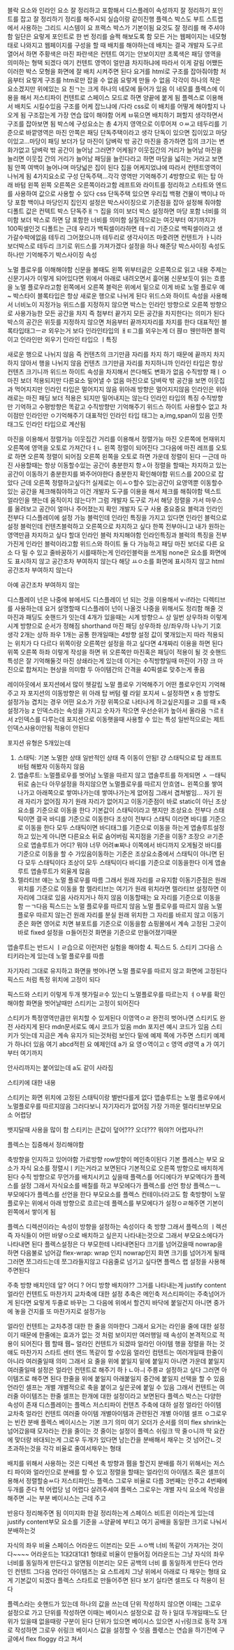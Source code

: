 블락 요소와 인라인 요소 잘 정리하고 포함해서 디스플레이 속성까지 잘 정리하기
 포인트를 잡고 잘 정리하기 정리를 해주시되
 실습이랑 같이진행
 플렉스 박스도 부트 스트랩에서 사용하는 그리드 시스템이 요 프랙스 박스가 기본이됨
 요것도 잘 정리를 해 주셔야함
 일단은 요렇게 포인트로 한 번 정리를 슬쩍 해보도록 함
 모든 거는 웹페이지는 네모형태로 나와지고 웹페이지를 구성을 할 때 배치를 해야하는데 배치는 결국 개발자 도구르 열어서 하면 주황색은 마진 파란색은 컨텐트 여기는 안보이지만 초록색은 패딩 영역을 의미하는 형택 되겠다
 여기 컨텐트 영역이 얼만큼 차지하냐에 따라서 이게 갈림
 어쨌든 이러한 박스 모형을 화면에 잘 배치 시켜주면 된다
 요거를 html로 구조를 잡아줘야함
 처음부터 요렇게 구조를 htm로만 잡을 수 없음 요렇게 만들 수 없음
 각각이 하나의 작은 요소겠지만 위에있는 요 친ㄱ는 크게 하나의 네모에 들어가 있음
 이 네모를 플렉스에 이용을 해서 저스티파이 컨텐트로 스페이스 모드로 하면 양끝에 붙게 됨
 플렉스로 이용해서 배치도 시킬수있음
 구조를 어케 잡느냐에 /다라 css로 이 배치를 어떻게 해야할지 나오게 됨
 구조잡는게 가장 연습 많이 해야함
 어케 ㅂ묶으면 배치하기 펴할지 생각하면서 구조를 잡아보면 됨
 박스에 구성요소는 총 4가지 영역으로 이루어져 ㅇㅆ고 테두리를 기준으로 바깥영역은 마진 안쪽은 패딩 단독주택이라고 생각
 단독이 있으면 집이있고 마당이있고...마당이 패딩 보더가 담
 마진이 담벼락 밖 공간
 마진을 증가하면 집의 크기는 변화가없고 담벼락 밖 공간이 늘어남 그러면? 어케됨? 이웃집간의 거리가 늘어남
 마진을 늘리면 이웃집 간의 거리가 늘어남
 패딩을 늘린다라고 하면 마당을 넓히는 거라고 보면됨 안쪽 여백이 늘어나며 마당넓은 집이 된다
 집을 어케지었냐에 따라서 컨텐트영역이 나뉘게 됨 4가지요소로 구성 단독주택...각각 영역만 기억해주기
 4방향으로 위는 탑 아래 바텀 왼쪽 왼쪽 오른쪽은 오른쪽이라고함
 레프트와 라이트를 정리하고 스타트와 엔드를 사용하여 값으로 사용할 수 있다
css 단독주택 있으면 우리집 백평
건물이 백이냐 마당 포함 백이냐 
마당인지 집인지 설정은
박스사이징으로 기준점을 잡아 설정해 줘야함
디폴트 값은 컨텍트 박스
단독주ㅐㄱ 집을 의미 보더 박스 설정하면 마당 포함 너비를 의미함
보더 박스로 하면 담 포함한 너비를 의미함
실질적으로는 여깃부터 여기까지가 100픽셀인것
디폴트는 근데 우리가 백픽셀이라하면 테ㅜ리 기준으로 백픽셀이라고 생가갈수박에없음 테두리 그어졌으니까
테두리로 생각사이즈 마줓려면 컨텐트가 ㅏ니라 보더박스로 테두리 크기로 위드스를 가져가겠다 설정을 하나 해준당
박스사이징 속성도 하나만 기억해주기
박스사이징 속성

노멀 플로우를 이해해야함
신문을 볼때도 왼쪽 위부터글은 오른쪽으로 읽고 내용 주제는 신문기사가 이렇게 되어있다면 위에서 아래로 내려오면서 흝어봄 신문보듯이 읽는 흐름을 노멀 플로우라고함
왼쪽에서 오른쪽
블럭은 위에서 밑으로
이게 바로 노멀 플로우 예~
박스타이
블록타입은 항상 새로운 행으로 나뉘게 된다
위드스와 하이트 속성을 사용해서 너비노이 지정가능
위드스를 지정하지 않으면 박스는 인라인 방향으로 오른쪽 방향으로 사용가능한 모든 공간을 차지
즉 첨부터 끝가지 모든 공간을 차지한다는 의미가 된다
박스의 공간은 위듯를 지정하지 않으면 처음부터 끝까지자리를 차지를 한다
대표적인 블록타입태그ㅡㄹ 외우는거 보다 인라인타입의 ㅐㅌ그를 외우는게 더 펺ㅁ
웬만하면 블럭이고 인라인만 외우기
인라인 타입으 ㅣ특징

새로운 행으로 나뉘지 않음
즉 컨텐츠의 크기만큼 자리를 차지 하기 때문에 끝까지 차지하지 않아서 행을 나뉘지 않음
컨텐츠 크기만큼 자리를 차지하니까 인라인 타입은 항상 컨텐츠 크기니까 위드쓰 하이트 속성을 차지해서 쓴다해도 변화가 없음
수직방향 패ㅣㅇ 마진 보더 적용되지만 다른요소 밀어낼 수 없음
마진으로 담벼락 밖 공간을 보면 이웃집과 먹어지지만 인라인 타입은 멀어지지 않음
위아래 방향은 멀어지지않음
인라인은 위아래로는 마진 패딩 보더 적용은 되지만 밀어내지는 않는다
인라인 타입의 특징 수직방향만 기억하고 수평방향은 똑같고 수직방향만 기억해주기
위드스 하이트 사용할수 없고
차이점만 인라인만 ㅇ기억해주기
대표적인 인라인 타입 태그는 a,img,span이 있음
인풋태그도 인라인 타입으로 계산됨

마진을 이용해서 정렬가능
이웃집간 거리를 이용해서 정렬가능
마진 오른쪽에 현재위치 오른쪽에 영역을 오토로 가져간다ㅕㄴ 왼쪽 정렬이 되어진다
그다음에 마진 레프를 오토로 하면 오른쪽 정렬이 되어짐
오른쪽 왼쪽을 오토로 하면 가운데 정렬이 된다
ㅡ근데 마진 사용할때는 항상 이동할수있는 공간이 충분한지 항ㅅ아 정렬을 할때는 차지하고 있는 공간이 이동하기 충분한지를 봐주어야한다
충분한지 확인해야함
위드스를 200으로 잡았다
근데 오른쪽 정렬하고싶다?!
실제로는 이ㅗㅇ할수 있는공간이 요영역뿐
이동할수 있는 공간을 체크해줘야하고 이건 개발자 도구를 이용을 해서 체크를 해줘야함
텍스트 얼라인을 햇는데 움직이지 않는다?!
그럼 개발자 도구로 가서 해당 정렬을 가서 마우스를 올려보고 공간이 얼마나 주어졌는지 확인 개발자 도구 사용 중요중요
블럭과 인라인 전부다 디스플레이에 설정 가능
블럭인데 인라인 특징을 가지고 있다면 인라인 블럭으로 설정
블럭인데 컨텐츠블럭하고 오른쪽으로 차지하고 싶다
한쪽 전부아니고 내가 원하는 영역만큼 차지하고 싶다 할대 인라인 블럭 차지해야함
인라인특징과 블럭의 특징을 전부 가진게 인라인 블럭이라고함
위드스와 하이트 둘 다 가능하고 패딩 마진 보더로 다른 요소 다 밀 수 있고 줄바꿈하기 시를때하는게 인라인블럭을 쓰게됨
none은 요소를 화면에도 표시하지 않고 공간조차 부여하지 않는다
해당 ㅛㅇ소를 화면에 표시하지 않고 html 공간조차 부여하지 않는다

아예 공간조차 부여하지 않는

디스플레이 넌은 나중에 뷰에서도 디스플레이 넌 되는 것을 이용해서 v-if라는 디렉티브를 사용하는데 요거 설명할때 디스플레이 넌이 나올것 나중을 위해서도 정리함 해줄 것
마진과 패딩도 숏핸드가 잇는데 4개가 있을때는 시계 방향으ㅗ 상 일번
상우하좌
이렇게 시계 방향으로 순서가 정해짐
shorthand 마진 패딩
상우하좌
상/좌우/하 나누기 기호 생각
2개는 상하 좌우
1개는 공통
한개일때는 4방향 설정
값이 몇개있는지 따라 적용되는 위치가 다 다르다
위쪽이랑 오른쪽만 설정을 하고 싶다면 4개짜리 이용을 하면 된다
위쪽 오른쪽 하좌
이렇게 작성을 하면 위 오른쪽만 마진혹은 패딩이 적용이 될 것
숏핸드 특성은 잘 기억해둘것
마진 상쇄라는게 있는데 이거는 수직방향일때 마진이 가장 크 마진으로 합쳐지는 현상을 의미함
두 아이템간의 간격을 40픽셀로 맞추는게 좋음

레이아웃에서 포지션에서 많이 헷갈립 노말 플로우 기억해주기
어떤 플로우인지 기억해주고 자 포지션의 이동방향은 위 아래 탑 버텀 렢 라잍
포지셔 ㄴ설정하면 x 충 방향도 설정가능 겹치는 경우
어떤 요소가 가장 위쪽으로 나타나게 하고싶은지를ㄹ 고를 때 x축 설정가능
z 인덱스라는 속성을 가지고 숫자가 작으면 우선순위가 높아서 올라옴
ㄱ르ㅐ서 z인덱스를 다루는데 포지션으로 이동햇을때 사용할 수 있는 특성
일반적으로는 제트인덱스사용이안됨
적용이 안된다

포지션 유형은 5개있는데
1. 스태틱: 기본 노멀한 상태 일반적인 상태 즉 이동이 안됨! 걍 스태틱으로 탑 래프트 바텀 해봤자 이동하지 않음
2. 앱솔루트: 노멀플로우를 벗어남 노멀을 따르지 않고 앱솔루트를 하게되면 ㅅ ㅡ태틱 뒤로 숨는다 아무설정을 하지않으면 노멀플로우를 따르지 안흐염ㄴ 왼쪽으롤 쌓여나가고 아래쪽으로 쌓여나가는데 쌓여나가는게 없어짐 그래서 겹쳐벌임...
자기 원래 자리가 없어짐 자기 원래 자리가 없어지고 이동기준점이 바로 static이 아닌 조상요소를 기준으로 이동을 한다 기본값이 스태틱이라고 햇지만 조상요소 전부다 스태틱이면 결국 바디를 기준으로 이동한다 조상이 전부다 스태틱 이라면 바디를 기준으로 이동을 한다
모두 스태틱이면 바디태그를 기준으로 이동을 하는게 앱솔루트설정하고 있는게 아니면 다른요소 뒤로 숨어버림
꼭지점을 기준을 이동? 조장으 ㄹ기준으로 앱솔루트가 어디? 뭐야 너무 어려ㅃ짜나
이쪽에서 
바디까지 오게될것
바디를 기준으로 이동을 할 수 가있음이동하는 기준은 조상요소중에서 스태틱이 아니면 된다 모두 스태틱이다 조상이 모두 스태틱이다 바디를 기준으로 이동을한다
이게 앱솔루트 앱솔루트가 외울게 많음
3. 렐라티브
얘는 노멀 플로우를 따름 그래서 원래 자리를 ㄹ유지함 이동기준점은 원래 위치를 기준으로 이동을 함
렐라티브는 여기가 원래 위치라면 렐라티브 설정하면 이자리에 그대로 있음 사라지거나 하지 않음 이동할때는 요 자리를 기준으로 이동을 함
ㅡㄱ다음 픽스드는 노멀 플로우를 따르지 않음
노멀 플로우를 따르지 않음
노멀플로우 따르지 않는건 원래 자리를 분실
원래 위치한 그 자리를 바르지 않고 이동기준은 화면 영어로 치면 뷰포트를 기준으로 이동을함 쇼핑몰에서 계속 고정된 그곳이 바로 fixed 설정을 ㅁ들어진것
화면을 기준으로 만들어졌기때문

앱솔루트는 반드시 ㅣㄹ습으로 이런저런 실험을 해야함
4. 픽스드
5. 스티키
그다음 스티키라는게 있는데 노멀 플로우를 따름

자기자리 그대로 유지하고 화면을 벗어나면 노멀 플로우를 따르지 않고 화면에 고정된다
픽스드 처럼 특정 위치에 고정이 되다



픽스드와 스티키 이렇게 두개 헷가릴ㄹ수 있는디 노멀플로우를 따르는지 ㅕㅇ부를 확인해야함
화면을 벗어날때만 스티키는 고정이 되어진다

스티키가 특정영역만큼만 위치할 수 있게된다
이영역ㅇㄹ 완전히 벗어나면 스티키도 완전 사라지게 된다
mdn문서로도 예시 코드가 있음
mdn 포지션 예시 코드가 있음
스티키가 잇는데 지금은 계속 유지가 되는것처럼 보인다
밑에 예제 쪽에 가주면 스티키 예제가 하나더 있음
여기 abcd적힌 요 예제인데
a가 요 영ㅇ역이고 c 영역 d영역
a 가 여기부터 여기까지

안사리까지는 붙어있는데 a도 같이 사라짐

스티키에 대한 내용

스티키는 화면 위치에 고정된 
스태틱이랑 별반다를게 없다
앱솔루트는 노멀 플로우에서 노멀플로우를 따르지않음
그러다보니 자기자리가 없어짐
가장 가까운 렐라티브부모요소
어렵당

뱃지달때 사용을 많이 함 스티키는 
큰값이 덮어???
오더???
뭐야?!
어렵자나?!

플렉스는 집중해서 정리해야함


축방향을 인지하고 있어야함
가로방향 row방향이 메인축이된다
기본 플레스는 부모 요소가 자식 요소를 정렬시ㅣ키는거라고 보면된다
기본적으로 오른쪽 방향으로 배치하게 된다
수직 방향으로 무언가를 배치시키고 싶을때 플랙스를 어디에다가 부모엑다가 플렉스를 설정
그래서 자식요소를 배칠를 하고 부모에다가 플렉스를 선언
항상 플렉스ㅡㄴ 부모에다가 플렉스를 선언을 한다 부모요소를 플렉스 컨테이너라고도 함
축방향이 노말 플로우는 위에서 아래 방향으로 흐르는데 플렉스를   부모에다가 설정ㅇㄹ해주면 기본이 왼쪽에서 쌓이게 됨


플렉스 디렉션이라는 속성이
방향을 설정하는 속성이다 축 방향
그래서 플렉스의 ㅣ렉션 즉 자식들이 어떤 바얗ㅇ으로 배치하고 싶은지 나타내는것으로 그래서 부모요소에다가 나타내면 된다
플렉스설정은 다 부모한테 나타내면된다
크기를 넘어갔을때
nowrap을 하면 다음불로 넘어감 flex-wrap: wrap 인지 nowrap인지 화면 크기를 넘어가게 될때 그러면 쪼그라드는데 쪼그라들지않고 다음줄로 넘기고 싶다면 플렉스 랩 설정을 사용해 주면된다 

주축 방향 배치인데 앞? 어디 ? 어디 방향 배치야??
그거를 나타내는게 justify content
얼라인 컨텐트도 마찬가지 교차축에 대한 설정
추축은 메인축 저스티파이는 주축넘어가게 된다면 요렇게 두줄로 바꾸는 
그 다음에 위에서 할건지 바닥에 붙일건지 아니면 중가에 놓을 건지를 또 마찬가지로 설정가능

얼라인 컨텐트는 교차추겡 대한 한 줄을 의마한다
그래서 요거는 라인을 줄에 대한 설정이기 때문에 한줄에는 효과가 없는 것 처럼 보이지만 여러행일 때 속성이 본격적으로 적용이 되어진다
뤱 할때
뤱~
얼라인 컨텐트가 되겠따
얼라인 아이템
행을 정렬을 하는 것
얘도 마찬가지 스타트 센터 엔드 똑같이 할 수있음
얼라인 컴텐트는 여러개일때 한줄이 아니라 여러줄일때 의미 
그래서 요 줄을 위에 붙일지 밑에 붙일지 아니면 가운데 붙일지 여러줄일때 설정은 얼라인 컨텐트로 해주기 하ㅏㄴ아ㅢ 주릉ㄹ 설정하고 싶다 그러면 아이템즈로 해주면 된다
한줄을 위에 붙일지 아래붙일지 중간에 붙일지 선택을 할 수 있음 언라인 셀프는 개별 개별적으로 축을 붙이고 싶은곳에 붙일 수 있음
그래서 컨텐트는 여러줄
아이템즈는 한줄
셀프는 한개에 대한 설정이라고 보면된다
플렉스 박스는 다양한 속성이 존재
디스플레이는 플렉스
저스티파이 컨텐츠 주축에 대하 설정 
얼라인 아이템 교차축
얼라인 컨텐트 여러줄
아이템 개별아이템과 관련된건 개별 아이템 셀프
ㅇ그로우는 빈칸 분배
플렉스 베이시스는 기본 크기 의미 여기 오더가 순서를 의미 
flex shrink는 넘어갔을때 모자라는 칸을 줄이는 것 줄이는 설정이 플렉스 쉬링크
딱 줄ㅇ니까 딱 요칸에 맞더랑
바대되는게 그로우
두개가 있다면 남는칸을 분배해서 채우는 것
넘어간ㄴ것 초과하는것을 각각 비율로 줄여서채우는 형태 

배치를 위해서 사용하는 것은 디렉션 축 방향과 뤱을 할건지 분배를 하기 위해서는 저스티 파이와 얼라인으로 분배를 할 수 있고 정렬을 할때는 얼라인의 아이템즈 혹은 셀프이용해서 정렬할숭ㅆ다
저스티파인느 플렉스 그로우 비율로 다름
3번째는 안주고 4번째에 두개를 준다
헉 어렵당
넘 어렵다
살려주세여
플렉스 그로우는 개별 자식 요소에 작성을 해주면 ㅚ는 부분
베이시스는 근데 주고

반응다 정리해주면 됨
이미지화 한걸 정리하는게 스페이스 비트윈 이라는게 있는데
justify content부모 요소를 기준을 ㅗ양끝에 부티고 여기 공배을 동일한 크기로 나눠서 분배하는것

자식의 좌우 비율 스페이스 어라운드
이븐리는 모든 ㅗㅇ백 너비 똑같이 가져가는 것이다~~~~
어라운드는 1대2대1대1
형태로 비율이 만들어짐
어라운드는 그냥 자식의 좌우 너비를 동일하게 만든다고 알면됨
이븐리는 모든 공백의 너비
를 동일하게 만든다
언라인 컨텐트 그다음 언라인 아이템즈는 요 스트레치
그냥 위에서 아래로 다 채우는 형태 요게 기본값이 되겠다
플렉스 스타트로 만들어주면 된다
보기 실타면
셀프도 다 적용이 된다

플렉스라는 숏핸드가 있는데 하나의 값을 쓰는데 단위 작성하지 않으면 이때는 그로우 설정으로 가고 단위를 작성하면 이때는 베이시스 설정으로 감
하ㅏ일대 
두개일때느도 단위가 있을때 없을때랑 구분이 된다
단위가 있으면 베이시스 있으면 시ㅟ링크로 동작
3개로 작성하면 그로우 쉬링크 베이시스 값을 설정할 수 잇음
플렋스는 연습을 하기전에 구글에서 flex floggy  라고 쳐서
